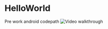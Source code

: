 # HelloWorld
Pre work android codepath
<img src='' title='walkthrough.gif' width='' alt = 'Video walkthrough' />
